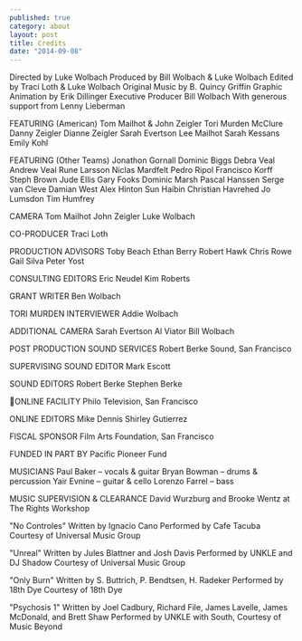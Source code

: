 ```yaml
---
published: true
category: about
layout: post
title: Credits
date: "2014-09-08"
---
```


Directed by Luke Wolbach
Produced by Bill Wolbach &amp; Luke Wolbach
Edited by Traci Loth &amp; Luke Wolbach
Original Music by B. Quincy Griffin
Graphic Animation by Erik Dillinger
Executive Producer Bill Wolbach
With generous support from Lenny Lieberman

FEATURING (American)
Tom Mailhot &amp; John Zeigler
Tori Murden McClure
Danny Zeigler
Dianne Zeigler
Sarah Evertson
Lee Mailhot
Sarah Kessans
Emily Kohl

FEATURING (Other Teams)
Jonathon Gornall
Dominic Biggs
Debra Veal
Andrew Veal
Rune Larsson
Niclas Mardfelt
Pedro Ripol
Francisco Korff
Steph Brown
Jude Ellis
Gary Fooks
Dominic Marsh
Pascal Hanssen
Serge van Cleve
Damian West
Alex Hinton
Sun Haibin
Christian Havrehed
Jo Lumsdon
Tim Humfrey

CAMERA
Tom Mailhot
John Zeigler
Luke Wolbach


CO-PRODUCER
Traci Loth


PRODUCTION ADVISORS
Toby Beach
Ethan Berry
Robert Hawk
Chris Rowe
Gail Silva
Peter Yost


CONSULTING EDITORS
Eric Neudel
Kim Roberts


GRANT WRITER
Ben Wolbach


TORI MURDEN INTERVIEWER
Addie Wolbach


ADDITIONAL CAMERA
Sarah Evertson
Al Viator
Bill Wolbach

			
POST PRODUCTION SOUND SERVICES
Robert Berke Sound, San Francisco


SUPERVISING SOUND EDITOR
Mark Escott


SOUND EDITORS
Robert Berke
Stephen Berke

ONLINE FACILITY
Philo Television, San Francisco


ONLINE EDITORS
Mike Dennis
Shirley Gutierrez


FISCAL SPONSOR
Film Arts Foundation, San Francisco


FUNDED IN PART BY
Pacific Pioneer Fund


MUSICIANS
Paul Baker – vocals &amp; guitar
Bryan Bowman – drums &amp; percussion
Yair Evnine – guitar &amp; cello
Lorenzo Farrel – bass


MUSIC SUPERVISION &amp; CLEARANCE
David Wurzburg and Brooke Wentz at The Rights Workshop

"No Controles"
Written by Ignacio Cano
Performed by Cafe Tacuba
Courtesy of Universal Music Group

"Unreal"
Written by Jules Blattner and Josh Davis
Performed by UNKLE and DJ Shadow
Courtesy of Universal Music Group

"Only Burn"
Written by S. Buttrich, P. Bendtsen, H. Radeker
Performed by 18th Dye
Courtesy of 18th Dye

"Psychosis 1"
Written by Joel Cadbury, Richard File, James Lavelle, James McDonald, and Brett Shaw
Performed by UNKLE with South, Courtesy of Music Beyond